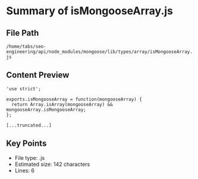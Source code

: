 # Summary of isMongooseArray.js
  
## File Path
`/home/tabs/seo-engineering/api/node_modules/mongoose/lib/types/array/isMongooseArray.js`

## Content Preview
```
'use strict';

exports.isMongooseArray = function(mongooseArray) {
  return Array.isArray(mongooseArray) && mongooseArray.isMongooseArray;
};

[...truncated...]
```

## Key Points
- File type: .js
- Estimated size: 142 characters
- Lines: 6
